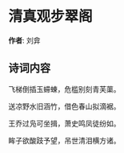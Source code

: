# 清真观步翠阁

**作者**: 刘弇

## 诗词内容

飞梯倒插玉䗖蝀，危槛别刻青芙蕖。

送凉野水旧涵竹，借色春山拟滴裾。

王乔过凫可坐揖，萧史鸣凤徒纷如。

眸子欲酸跂予望，吊世清泪横方诸。

